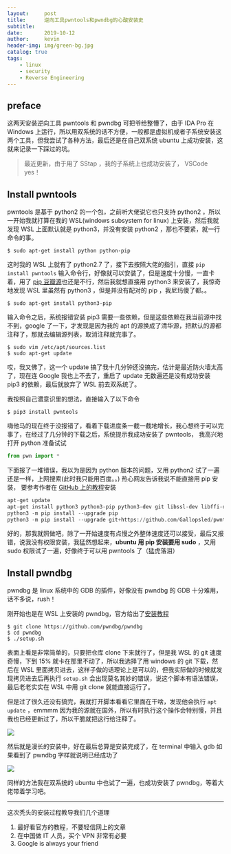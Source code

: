 ```yaml
---
layout:     post
title:      逆向工具pwntools和pwndbg的心酸安装史
subtitle:   
date:       2019-10-12
author:     kevin
header-img: img/green-bg.jpg
catalog: true
tags:
    - linux
    - security
    - Reverse Engineering
---
```


## preface

这两天安装逆向工具 pwntools 和 pwndbg 可把爷给整懵了，由于 IDA Pro 在 Windows 上运行，所以用双系统的话不方便，一般都是虚拟机或者子系统安装这两个工具，但我尝试了各种方法，最后还是在自己双系统 ubuntu 上成功安装，这就来记录一下踩过的坑。

> 最近更新，由于用了 SStap ，我的子系统上也成功安装了， VSCode yes！

## Install pwntools

pwntools 是基于 python2 的一个包，之前听大佬说它也只支持 python2 ，所以一开始我就打算在我的 WSL(windows subsystem for linux) 上安装，然后我就发现 WSL 上面默认就是 python3，并没有安装 python2 ，那也不要紧，就一行命令的事。

```shell
$ sudo apt-get install python python-pip
```

这时我的 WSL 上就有了 python2.7 了，接下去按照大佬的指引，直接 `pip install pwntools` 输入命令行，好像就可以安装了，但是速度十分慢，一直卡着，用了 [pip 豆瓣源](https://www.cnblogs.com/ZhangRuoXu/p/6370107.html)也还是不行，然后我就想直接用 python3 来安装了，我惊奇地发现 WSL 里虽然有 python3 ，但是并没有配对的 pip ，我尼玛傻了都。。

```shell
$ sudo apt-get install python3-pip
```

输入命令之后，系统报错安装 pip3 需要一些依赖，但是这些依赖在我当前源中找不到，google 了一下，才发现是因为我的 apt 的源换成了清华源，把默认的源都注释了，那就去编辑源列表，取消注释就完事了。

```shell
$ sudo vim /etc/apt/sources.list
$ sudo apt-get update
```

哎，我又佛了，这一个 update 搞了我十几分钟还没搞完，估计是最近防火墙太高了，现在连 Google 我也上不去了，重启了 update 无数遍还是没有成功安装 pip3 的依赖，最后就放弃了 WSL 前去双系统了。

我按照自己潜意识里的想法，直接输入了以下命令

```shell
$ pip3 install pwntools
```

嗨他马的现在终于没报错了，看着下载进度条一截一截地增长，我心想终于可以完事了，在经过了几分钟的下载之后，系统提示我成功安装了 pwntools， 我高兴地打开 python 准备试试

```python
from pwn import *
```

下面报了一堆错误，我以为是因为 python 版本的问题，又用 python2 试了一遍还是一样，上网搜索(此时我只能用百度。。) 热心网友告诉我说不能直接用 pip 安装， 要参考作者在 [GitHub 上的教程](https://github.com/Gallopsled/pwntools)安装

```python
apt-get update
apt-get install python3 python3-pip python3-dev git libssl-dev libffi-dev build-essential
python3 -m pip install --upgrade pip
python3 -m pip install --upgrade git+https://github.com/Gallopsled/pwntools.git@dev3
```

好的，那我就照做吧，除了一开始速度有点慢之外整体速度还可以接受，最后又报错，说我没有权限安装，我猛然想起来，**ubuntu 用 pip 安装要用 sudo** ，又用 sudo 权限试了一遍，好像终于可以用 pwntools 了（猛虎落泪）

## Install pwndbg
 
pwndbg 是 linux 系统中的 GDB 的插件，好像没有 pwndbg 的 GDB 十分难用，话不多说，rush！

刚开始也是在 WSL 上安装的 pwndbg，官方给出了[安装教程](https://github.com/pwndbg/pwndbg)

```shell
$ git clone https://github.com/pwndbg/pwndbg
$ cd pwndbg
$ ./setup.sh
```

表面上看是非常简单的，只要把仓库 clone 下来就行了，但是我 WSL 的 git 速度奇慢，下到 15% 就卡在那里不动了，所以我选择了用 windows 的 git 下载，然后在 WSL 里面拷贝进去，这样子做的话理论上是可以的，但我实际做的时候就发现拷贝进去后再执行 `setup.sh` 会出现莫名其妙的错误，说这个脚本有语法错误，最后老老实实在 WSL 中用 git clone 就能直接运行了。

但是过了很久还没有搞完，我就打开脚本看看它里面在干啥，发现他会执行 `apt update` ，emmmm 因为我的源就在国外，所以有时执行这个操作会特别慢，并且我也已经更新过了，所以干脆就把这行给注释了。

![](https://ae01.alicdn.com/kf/H790f811db5f34ce995249cff9af37c0dJ.png)

然后就是漫长的安装中，好在最后总算是安装完成了，在 terminal 中输入 gdb 如果看到了 pwndbg 字样就说明已经成功了

![](https://ae01.alicdn.com/kf/Hd7b7352a04ce43f198c6d61fcabd804bs.png)

同样的方法我在双系统的 ubuntu 中也试了一遍，也成功安装了 pwndbg，等着大佬带着学习吧。

---

这次秃头的安装过程教导我们几个道理
1. 最好看官方的教程，不要轻信网上的文章
2. 在中国做 IT 人员，买个 VPN 非常有必要
3. Google is always your friend

